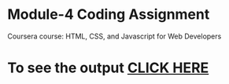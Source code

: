

# Module-4 Coding Assignment

Coursera course: HTML, CSS, and Javascript for Web Developers

# To see the output [CLICK HERE]()

